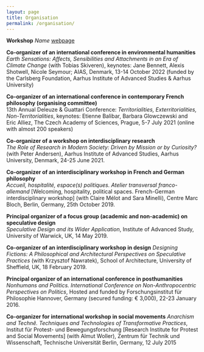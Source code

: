 ```yaml
---
layout: page
title: Organisation
permalink: /organisation/
---
```


**Workshop**
*Name*
[webpage](https://www.bloomsbury.com/uk/theorizing-contemporary-anarchism-9781474276191/)

**Co-organizer of an international conference in environmental humanities**<br>
*Earth Sensations: Affects, Sensibilities and Attachments in an Era of Climate Change* (with Tobias Skiveren), keynotes: Jane Bennett, Alexis Shotwell, Nicole Seymour; AIAS, Denmark, 13-14 October 2022 (funded by the Carlsberg Foundation, Aarhus Institute of Advanced Studies & Aarhus University)


**Co-organizer of an international conference in contemporary French philosophy (organising committee)**<br>
13th Annual Deleuze & Guattari Conference: *Territorialities, Exterritorialities, Non-Territorialities*, keynotes: Etienne Balibar, Barbara Glowczewski and Eric Alliez, The Czech Academy of Sciences, Prague, 5-7 July 2021 (online with almost 200 speakers)


**Co-organizer of a workshop on interdisciplinary research**<br>
*The Role of Research in Modern Society: Driven by Mission or by Curiosity?* (with Peter Andersen), Aarhus Institute of Advanced Studies, Aarhus University, Denmark, 24-25 June 2021.

**Co-organizer of an interdisciplinary workshop in French and German philosophy**<br>
*Accueil, hospitalité, espace(s) politiques. Atelier transversal franco-allemand* [Welcoming, hospitality, political spaces. French-German interdisciplinary workshop] (with Claire Mélot and Sara Minelli), Centre Marc Bloch, Berlin, Germany, 25th October 2019.

**Principal organizer of a focus group (academic and non-academic) on speculative design** <br>
*Speculative Design and its Wider Application*, Institute of Advanced Study, University of Warwick, UK, 14 May 2019.

**Co-organizer of an interdisciplinary workshop in design**
*Designing Fictions: A Philosophical and Architectural Perspectives on Speculative Practices* (with Krzysztof Nawratek), School of Architecture, University of Sheffield, UK, 18 February 2019.

**Principal organizer of an international conference in posthumanities**
*Nonhumans and Politics. International Conference on Non-Anthropocentric Perspectives on Politics*, Hosted and funded by Forschungsinstitut für Philosophie Hannover, Germany (secured funding: € 3,000), 22-23 January 2016.

**Co-organizer for international workshop in social movements**
*Anarchism and Technê. Techniques and Technologies of Transformative Practices*, Institut für Protest- und Bewegungsforschung [Research Institute for Protest and Social Movements] (with Almut Woller), Zentrum für Technik und Wissenschaft, Technische Universität Berlin, Germany, 12 July 2015

